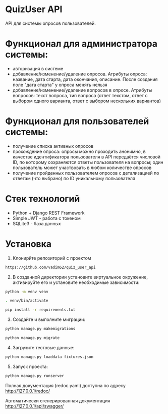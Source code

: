 # QuizUser API
API для системы опросов пользователей.
# Функционал для администратора системы:
- авторизация в системе
- добавление/изменение/удаление опросов. Атрибуты опроса: название, дата старта, дата окончания, описание. После создания поле "дата старта" у опроса менять нельзя
- добавление/изменение/удаление вопросов в опросе. Атрибуты вопросов: текст вопроса, тип вопроса (ответ текстом, ответ с выбором одного варианта, ответ с выбором нескольких вариантов)
# Функционал для пользователей системы:
- получение списка активных опросов
- прохождение опроса: опросы можно проходить анонимно, в качестве идентификатора пользователя в API передаётся числовой ID, по которому сохраняются ответы пользователя на вопросы; один пользователь может участвовать в любом количестве опросов
- получение пройденных пользователем опросов с детализацией по ответам (что выбрано) по ID уникальному пользователя
# Стек технологий
- Python + Django REST Framework
- Simple JWT - работа с токеном
- SQLite3 - база данных
# Установка
1. Клонирйте репозиторий с проектом
```sh
https://github.com/vadim62/quiz_user_api
```
2. В созданной директории установите виртуальное окружение, активируйте его и установите необходимые зависимости:
```sh
python -m venv venv

. venv/bin/activate

pip install -r requirements.txt
```
3. Создайте и выполните миграции:
```sh
python manage.py makemigrations

python manage.py migrate
```
4. Загрузите тестовые данные:
```sh
python manage.py loaddata fixtures.json
```
5. Запуск проекта:
```sh
python manage.py runserver
```

Полная документация (redoc.yaml) доступна по адресу http://127.0.0.1/redoc/

Автоматически сгенерированная документация http://127.0.0.1/api/swagger/
